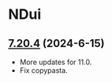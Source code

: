 # NDui

## [7.20.4](https://github.com/siweia/NDui/tree/7.20.4) (2024-6-15)

- More updates for 11.0.
- Fix copypasta.